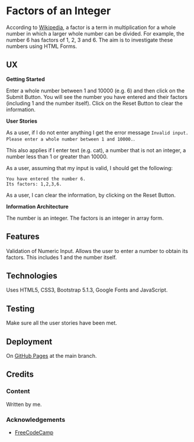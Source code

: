 # Factors of an Integer

According to [Wikipedia](https://en.wikipedia.org/wiki/Factor), a factor is a term in multiplication for a whole number in which a larger whole number can be divided.  For example, the number 6 has factors of 1, 2, 3 and 6.  The aim is to investigate these numbers using HTML Forms.

## UX

**Getting Started**

Enter a whole number between 1 and 10000 (e.g. 6) and then click on the Submit Button.  You will see the number you have entered and their factors (including 1 and the number itself).  Click on the Reset Button to clear the information.

**User Stories**

As a user, if I do not enter anything I get the error message `Invalid input.  Please enter a whole number between 1 and 10000.`.

This also applies if I enter text (e.g. cat), a number that is not an integer, a number less than 1 or greater than 10000.

As a user, assuming that my input is valid, I should get the following:

    You have entered the number 6.
    Its factors: 1,2,3,6.

As a user, I can clear the information, by clicking on the Reset Button.

**Information Architecture**

The number is an integer.  The factors is an integer in array form.

## Features

Validation of Numeric Input.  Allows the user to enter a number to obtain its factors.  This includes 1 and the number itself.

## Technologies

Uses HTML5, CSS3, Bootstrap 5.1.3, Google Fonts and JavaScript.

## Testing

Make sure all the user stories have been met.

## Deployment

On [GitHub Pages](https://derektypist.github.io/factors-of-an-integer) at the main branch.

## Credits

### Content

Written by me.

### Acknowledgements

- [FreeCodeCamp](https://www.freecodecamp.org)